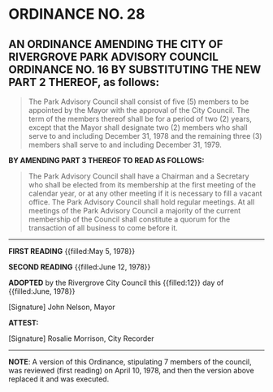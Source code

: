 # ORDINANCE NO. 28

## AN ORDINANCE AMENDING THE CITY OF RIVERGROVE PARK ADVISORY COUNCIL ORDINANCE NO. 16 BY SUBSTITUTING THE NEW PART 2 THEREOF, as follows:

> The Park Advisory Council shall consist of five (5) members to be appointed by the Mayor with the approval of the City Council. The term of the members thereof shall be for a period of two (2) years, except that the Mayor shall designate two (2) members who shall serve to and including December 31, 1978 and the remaining three (3) members shall serve to and including December 31, 1979.

**BY AMENDING PART 3 THEREOF TO READ AS FOLLOWS:**

> The Park Advisory Council shall have a Chairman and a Secretary who shall be elected from its membership at the first meeting of the calendar year, or at any other meeting if it is necessary to fill a vacant office. The Park Advisory Council shall hold regular meetings. At all meetings of the Park Advisory Council a majority of the current membership of the Council shall constitute a quorum for the transaction of all business to come before it.

---

**FIRST READING** {{filled:May 5, 1978}}

**SECOND READING** {{filled:June 12, 1978}}

**ADOPTED** by the Rivergrove City Council this {{filled:12}} day of {{filled:June, 1978}}

[Signature]
John Nelson, Mayor

**ATTEST:**

[Signature]
Rosalie Morrison, City Recorder

---

**NOTE**: A version of this Ordinance, stipulating 7 members of the council, was reviewed (first reading) on April 10, 1978, and then the version above replaced it and was executed.
